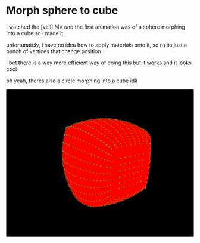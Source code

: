 # Morph sphere to cube

i watched the [veil] MV and the first animation was of a sphere morphing into a cube so i made it

unfortunately, i have no idea how to apply materials onto it, so rn its just a bunch of vertices that change position

i bet there is a way more efficient way of doing this but it works and it looks cool

oh yeah, theres also a circle morphing into a cube idk

![alt text](https://raw.githubusercontent.com/hoch98/sphere2cube/refs/heads/main/demo.png)
